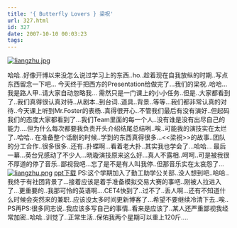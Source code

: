 ```yaml
---
title: '{ Butterfly Lovers } 梁祝'
url: 327.html
id: 327
date: 2007-10-10 00:03:23
tags:
---
```


[![liangzhu.jpg](http://cai13.info/blog_pic/2007/10/liangzhu.jpg "liangzhu.jpg")](http://cai13.info/blog_pic/2007/10/liangzhu.jpg)

哈哈..好像开博以来没怎么说过学习上的东西..ho..趁着现在自我放纵的时期..写点东西留念一下吧... 今天终于把西方的Presentation给做完了...我们的梁祝..哈哈...我是路人甲..请大家自动忽略我... 需然只是一门课上的小小任务..但是..大家都看到了..我们真得很认真对待..从剧本..到台词..道具..背景..等等...我们都非常认真的对待..今天课上听到Mr.Foster的表杨..真得很开心..不管我们最后有没有演好..但起码我们的态度大家都看到了...我们Team里面的每一个人..没有谁是没有出尽自己的能力....但为什么每次都要我负责开头介绍结尾总结咧..唉..可能我的演技实在太烂了..哈哈.. 在准备整个话剧的时候..学到的东西真得很多...<<梁祝>>的故事..团队的分工合作..很多很多..还有..扑蝶啊...看着老大扑..其实我也学会了...哈哈... 最后一幕...英台兄感动了不少人...晓璇演技原来这么好...真人不露相..呵呵..可是被我很不厚道的停了音乐..鄙视我吧...忘了是不是有人叫我停..但那音乐实在太哀怨了... [![liangzhu.png](http://cai13.info/blog_pic/2007/10/liangzhu.png "liangzhu.png")](http://cai13.info/blog_pic/2007/10/liangzhu.png) [ppt下载](http://www.rayfile.com/zh-cn/files/62bafd6e-bf5a-11dd-b171-0019d11a795f/) PS:这个学期加入了勤工助学公关部..没人想到吧..哈哈..我终于有社团背景了...接着应该是着手准备模拟交易大赛的事吧..刚被人拉进入了...更重要的..我那可怜的英语啊....CET4快到了..过不了..丢人啊...还有不知道什么时候会突然来的兼职..应该没太多时间更新博客了...希望不要继续冷清下去..唉.. PS再PS:很多同志说..我应该多写自己的事情..看来是应该了..某人还严重鄙视我经常加密..哈哈..训觉了..正常生活..保佑我两个星期可以重上120斤....